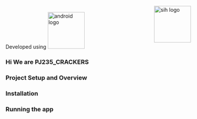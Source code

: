 <p align="center">

<a href="https://www.sih.gov.in/" target="_blank"><img align="right" src="https://www.sih.gov.in/img1/SMART-INDIA-HACKATHON-2020.png" height="100" alt="sih logo"/></a>
<br>
Developed using
<a href="https://developer.android.com/studio/intro">
<img src="https://www.gstatic.com/devrel-devsite/prod/va2f579f943e40687d02fe75a771878e054c901286ea550f8e49c5efb402dac68/android/images/lockup.svg" height= "100" alt="android logo"/></a>
<br>
</p>

### Hi We are PJ235_CRACKERS
### Project Setup and Overview 
### Installation
### Running the app

